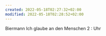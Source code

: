 ```yaml
---
created: 2022-05-18T02:27:32+02:00
modified: 2022-05-18T02:28:52+02:00
---
```


Biermann
Ich glaube an den Menschen 2 : Uhr
